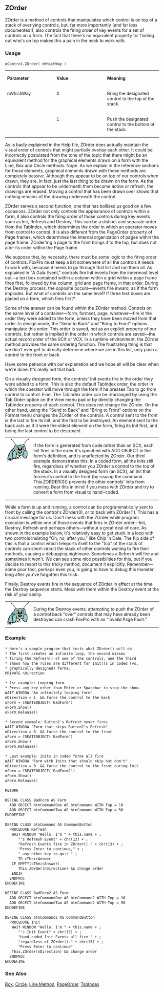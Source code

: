 ## ZOrder

ZOrder is a method of controls that manipulates which control is on top of a stack of overlying controls, but, far more importantly (and far less documented!), also controls the firing order of key events for a set of controls on a form. The fact that there's no equivalent property for finding out who's on top makes this a pain in the neck to work with.

### Usage

```foxpro
oControl.ZOrder( nWhichWay )
```
<table>
<tr>
  <td width="32%" valign="top">
  <p><b>Parameter</b></p>
  </td>
  <td width="23%" valign="top">
  <p><b>Value</b></p>
  </td>
  <td width="45%" valign="top">
  <p><b>Meaning</b></p>
  </td>
 </tr>
<tr>
  <td width="32%" rowspan="2" valign="top">
  <p>nWhichWay</p>
  </td>
  <td width="23%" valign="top">
  <p>0</p>
  </td>
  <td width="45%" valign="top">
  <p>Bring the designated control to the top of the stack.</p>
  </td>
 </tr>
<tr>
  <td width="33%" valign="top">
  <p>1</p>
  </td>
  <td width="67%" valign="top">
  <p>Push the designated control to the bottom of the stack.</p>
  </td>
 </tr>
</table>

As is badly explained in the Help file, ZOrder does actually maintain the visual order of controls that might partially overlay each other. It could be incorrectly postulated from the tone of the topic that there might be an equivalent method for the graphical elements drawn on a form with the Line, Box and Circle methods. Nope. As we explain in the reference sections for those elements, graphical elements drawn with these methods are completely passive. Although they appear to be on top of our controls when drawn, they are, in fact, just the last thing to be drawn on the form. As the controls that appear to be underneath them become active or refresh, the drawings are erased. Moving a control that has been drawn over shows that nothing remains of the drawing underneath the control.

ZOrder serves a second function, one that has bollixed us good on a few occasions. ZOrder not only controls the appearance of controls within a form, it also controls the firing order of those controls during key events such as Init, Refresh and Destroy. This can be a distinct and separate order from the TabIndex, which determines the order in which an operator moves from control to control. It is also different from the PageOrder property of Page frames, which determines the internal organization of pages within the page frame. ZOrder'ing a page to the front brings it to the top, but does not alter its order within the Page frame.

We suppose that, by necessity, there must be some logic to the firing order of controls. FoxPro must keep a list somewhere of all the controls it needs to work with, because it needs to go through that list and run them all. As explained in "A Gala Event," controls fire Init events from the innermost level out&mdash;a text box contained within a column within a grid within a page frame fires first, followed by the column, grid and page frame, in that order. During the Destroy process, the opposite occurs&mdash;events fire inward, as if the form implodes. But what of controls on the same level? If three text boxes are placed on a form, which fires first?

Some of the answer can be found within the ZOrder method. Controls on the same level of a container&mdash;form, formset, page, whatever&mdash;fire in the order they were added to the form, unless they have been moved from that order. In design mode, the "Send to Back" and "Bring to Front" options manipulate this order. This order is saved, not as an explicit property of our controls, but rather is implied in the order in which controls are saved&mdash;the actual record order of the SCX or VCX. In a runtime environment, the ZOrder method provides the same ordering function. The frustrating thing is that we don't ever get to directly determine where we are in this list, only push a control to the front or back.

Have some patience with our explanation and we hope all will be clear when we're done. It's really not that bad.

On a visually designed form, the controls' Init events fire in the order they were added to a form. This is also the default TabIndex order, the order in which the operator will move through the form if he presses Tab to go from control to control. Fine. The TabIndex order can be rearranged by using the Tab Order option on the View menu pad or by directly changing the TabIndex property of each control. This does not change the ZOrder. On the other hand, using the "Send to Back" and "Bring to Front" options on the Format menu changes the ZOrder of the controls. A control sent to the front is the last to fire its Init, and the first to be destroyed. An element sent to the back acts as if it were the oldest element on the form, firing its Init first, and being the last control to be destroyed.

<table>
<tr>
  <td width="17%" valign="top">
<img width="95" height="77" src="bug.gif">
  </td>
  <td width="83%">
  <p>If the form is generated from code rather than an SCX, each Init fires in the order it's specified with ADD OBJECT in the form's definition, and is unaffected by ZOrder. Our third example demonstrates this. In a coded form, all the Inits still fire, regardless of whether you ZOrder a control to the top of the stack. In a visually designed form (an SCX), an Init that forces its control to the front (by issuing the command This.ZORDER(0)) prevents the other controls' Inits from running. Bear this in mind if you mess with ZOrder and try to convert a form from visual to hand-coded.</p>
  </td>
 </tr>
</table>

While a form is up and running, a control can be programmatically sent to front by calling the control's ZOrder(0), or to back with ZOrder(1). This has a crucial message for us: Don't mess with the ZOrder while program execution is within one of those events that fires in ZOrder order&mdash;Init, Destroy, Refresh and perhaps others&mdash;without a great deal of care. As shown in the example below, it's relatively easy to get stuck in a loop with two controls insisting "Oh, no, after you," like Chip 'n Dale. The flip side of this is that a control which teleports itself to the "top" of the stack of controls can short-circuit the stack of other controls waiting to fire their methods, causing a debugging nightmare. Sometimes a Refresh will fire and sometimes it won't. We can see some nice possibilities for this, but if you decide to resort to this tricky method, document it explicitly. Remember&mdash;some poor fool, perhaps even you, is going to have to debug this monster long after you've forgotten this trick.

Finally, Destroy events fire in the sequence of ZOrder in effect at the time the Destroy sequence starts. Mess with them within the Destroy event at the risk of your sanity.

<table>
<tr>
  <td width="17%" valign="top">
<img width="95" height="77" src="bug.gif">
  </td>
  <td width="83%">
  <p>During the Destroy events, attempting to push the ZOrder of a control back &quot;over&quot; controls that may have already been destroyed can crash FoxPro with an &quot;Invalid Page Fault.&quot;</p>
  </td>
 </tr>
</table>

### Example

```foxpro
* Here's a sample program that tests what ZOrder() will do
* The first creates an infinite loop, the second misses
* firing the Refresh() of one of the controls, and the third
* shows how the rules are different for Init()s in coded (vs.
* graphically designed) forms.
PRIVATE nDirection

* 1st example: Looping form
* Press any key other than Enter or Spacebar to stop the show.
WAIT WINDOW "An infinitely looping form"
nDirection = 1  && force the control to the back
oForm = CREATEOBJECT('BadForm')
oForm.Show()
oForm.Release()

* Second example: Button2's Refresh never fires
WAIT WINDOW "Form that skips Button2's Refresh"
nDirection = 0  && force the control to the front
oForm = CREATEOBJECT('BadForm')
oForm.Show()
oForm.Release()

* Last example: Inits in coded forms all fire
WAIT WINDOW "Form with Inits that should skip but don't"
nDirection = 0  && force the control to the front during Init
oForm = CREATEOBJECT('BadForm2')
oForm.Show()
oForm.Release()

RETURN

DEFINE CLASS BadForm AS Form
  ADD OBJECT btnCommandOne AS btnCommand WITH Top = 10
  ADD OBJECT btnCommandTwo AS btnCommand WITH Top = 50
ENDDEFINE

DEFINE CLASS btnCommand AS CommandButton
  PROCEDURE Refresh
   WAIT WINDOW "Hello, I'm " + this.name + ;
      "'s Refresh Event" + chr(13) + ;
      "Refresh Events fire in ZOrder()." + chr(13) + ;
      "Press Enter to continue," + ;
      " any other key to quit " ;
      TO cTheirAnswer
   IF EMPTY(cTheirAnswer)
      This.ZOrder(nDirection) && change order
   ENDIF
  ENDPROC
ENDDEFINE

DEFINE CLASS BadForm2 AS Form
  ADD OBJECT btnCommandOne AS btnCommand2 WITH Top = 10
  ADD OBJECT btnCommandTwo AS btnCommand2 WITH Top = 50
ENDDEFINE

DEFINE CLASS btnCommand2 AS CommandButton
  PROCEDURE Init
   WAIT WINDOW "Hello, I'm " + this.name + ;
      "'s Init Event" + chr(13) + ;
      "Hand-coded Init Events all fire " + ;
      "regardless of ZOrder()." + chr(13) + ;
      "Press Enter to continue"
   This.ZOrder(nDirection) && change order
  ENDPROC
ENDDEFINE
```
### See Also

[Box](s4g443.md), [Circle](s4g443.md), [Line Method](s4g443.md), [PageOrder](s4g468.md), [TabIndex](s4g544.md)